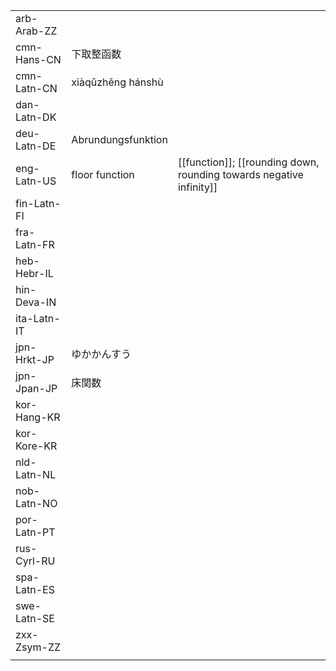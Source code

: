 | | | |
|-|-|-|
| arb-Arab-ZZ |  |  |
| cmn-Hans-CN | 下取整函数 |  |
| cmn-Latn-CN | xiàqǔzhěng hánshù |  |
| dan-Latn-DK |  |  |
| deu-Latn-DE | Abrundungsfunktion |  |
| eng-Latn-US | floor function | [[function]]; [[rounding down, rounding towards negative infinity]] |
| fin-Latn-FI |  |  |
| fra-Latn-FR |  |  |
| heb-Hebr-IL |  |  |
| hin-Deva-IN |  |  |
| ita-Latn-IT |  |  |
| jpn-Hrkt-JP | ゆかかんすう |  |
| jpn-Jpan-JP | 床関数 |  |
| kor-Hang-KR |  |  |
| kor-Kore-KR |  |  |
| nld-Latn-NL |  |  |
| nob-Latn-NO |  |  |
| por-Latn-PT |  |  |
| rus-Cyrl-RU |  |  |
| spa-Latn-ES |  |  |
| swe-Latn-SE |  |  |
| zxx-Zsym-ZZ |  |  |
|  |  |  |
